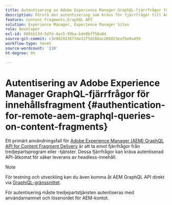 ```yaml
---
title: Autentisering av Adobe Experience Manager GraphQL-fjärrfrågor för innehållsfragment
description: Förstå den autentisering som krävs för fjärrfrågor till Adobe Experience Manager GraphQL för att säkra din headless-leverans av innehåll.
feature: Content Fragments,GraphQL API
solution: Experience Manager, Experience Manager Sites
role: Developer
exl-id: 8891b13d-5d7d-4ac5-99ba-bde8bff58a6d
source-git-commit: c3e9029236734e22f5d266ac26b923eafbe0a459
workflow-type: tm+mt
source-wordcount: '110'
ht-degree: 0%

---
```


# Autentisering av Adobe Experience Manager GraphQL-fjärrfrågor för innehållsfragment {#authentication-for-remote-aem-graphql-queries-on-content-fragments}

Ett primärt användningsfall för [Adobe Experience Manager (AEM) GraphQL API for Content Fragment Delivery](/help/sites-developing/headless/graphql-api/graphql-api-content-fragments.md) är att ta emot fjärrfrågor från tredjepartsprogram eller -tjänster. Dessa fjärrfrågor kan kräva autentiserad API-åtkomst för säker leverans av headless-innehåll.

>[!NOTE]
>
>För testning och utveckling kan du även komma åt AEM GraphQL API direkt via [GraphiQL-gränssnittet](/help/sites-developing/headless/graphql-api/graphql-api-content-fragments.md#graphiql-interface).

För autentisering måste tredjepartstjänsten autentiseras med användarnamnet och lösenordet för AEM-kontot.

<!-- 6.5.10.0 - does this content/page need to be migrated? -->

<!--
For authentication the third-party service needs to [retrieve an Access Token](#retrieving-access-token), that can then be [used in the GraphQL Request](#use-access-token-in-graphql-request).

## Retrieving an Access Token {#retrieving-access-token}

See [Generating Access Tokens for Server Side APIs](/help/sites-developing/generating-access-tokens-for-server-side-apis.md) for full details.

## Using the Access Token in a GraphQL Request {#use-access-token-in-graphql-request}

For a third-party service to connect with an AEM instance it needs to have an *Access Token*. The service must then add this token to the `Authorization` header on the POST request. 

For example, a GraphQL Authorization Header:

```xml
Authorization: Bearer <access_token>
```

## Permission Requirements {#permission-requirements}

All requests made using the access token will actually be made *by the user account that generated the token*. 

This means that you need to check that the account has the permissions required to run GraphQL queries. 

You can check this by using GraphiQL on the local instance.
-->
